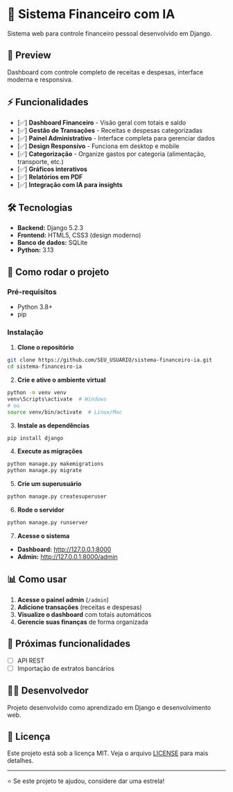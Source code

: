 # 🏦 Sistema Financeiro com IA

Sistema web para controle financeiro pessoal desenvolvido em Django.

## 📸 Preview

Dashboard com controle completo de receitas e despesas, interface moderna e responsiva.

## ⚡ Funcionalidades

- [✅] **Dashboard Financeiro** - Visão geral com totais e saldo
- [✅] **Gestão de Transações** - Receitas e despesas categorizadas  
- [✅] **Painel Administrativo** - Interface completa para gerenciar dados
- [✅] **Design Responsivo** - Funciona em desktop e mobile
- [✅] **Categorização** - Organize gastos por categoria (alimentação, transporte, etc.)
- [✅] **Gráficos interativos**
- [✅] **Relatórios em PDF**
- [✅] **Integração com IA para insights**

## 🛠️ Tecnologias

- **Backend:** Django 5.2.3
- **Frontend:** HTML5, CSS3 (design moderno)
- **Banco de dados:** SQLite
- **Python:** 3.13

## 🚀 Como rodar o projeto

### Pré-requisitos
- Python 3.8+
- pip

### Instalação

1. **Clone o repositório**
```bash
git clone https://github.com/SEU_USUARIO/sistema-financeiro-ia.git
cd sistema-financeiro-ia
```

2. **Crie e ative o ambiente virtual**
```bash
python -m venv venv
venv\Scripts\activate  # Windows
# ou
source venv/bin/activate  # Linux/Mac
```

3. **Instale as dependências**
```bash
pip install django
```

4. **Execute as migrações**
```bash
python manage.py makemigrations
python manage.py migrate
```

5. **Crie um superusuário**
```bash
python manage.py createsuperuser
```

6. **Rode o servidor**
```bash
python manage.py runserver
```

7. **Acesse o sistema**
- **Dashboard:** http://127.0.0.1:8000
- **Admin:** http://127.0.0.1:8000/admin

## 📊 Como usar

1. **Acesse o painel admin** (`/admin`)
2. **Adicione transações** (receitas e despesas)
3. **Visualize o dashboard** com totais automáticos
4. **Gerencie suas finanças** de forma organizada

## 🎯 Próximas funcionalidades

- [ ] API REST
- [ ] Importação de extratos bancários

## 👨‍💻 Desenvolvedor

Projeto desenvolvido como aprendizado em Django e desenvolvimento web.

## 📄 Licença

Este projeto está sob a licença MIT. Veja o arquivo [LICENSE](LICENSE) para mais detalhes.

---

⭐ Se este projeto te ajudou, considere dar uma estrela!
